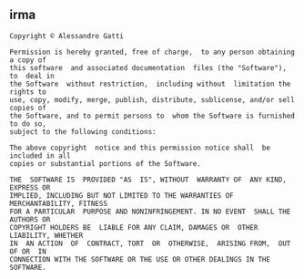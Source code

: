 ﻿## irma

    Copyright © Alessandro Gatti
    
    Permission is hereby granted, free of charge,  to any person obtaining a copy of
    this software  and associated documentation  files (the "Software"), to  deal in
    the Software  without restriction,  including without  limitation the  rights to
    use, copy, modify, merge, publish, distribute, sublicense, and/or sell copies of
    the Software, and to permit persons to  whom the Software is furnished to do so,
    subject to the following conditions:
    
    The above copyright  notice and this permission notice shall  be included in all
    copies or substantial portions of the Software.
    
    THE  SOFTWARE IS  PROVIDED "AS  IS", WITHOUT  WARRANTY OF  ANY KIND,  EXPRESS OR
    IMPLIED, INCLUDING BUT NOT LIMITED TO THE WARRANTIES OF MERCHANTABILITY, FITNESS
    FOR A PARTICULAR  PURPOSE AND NONINFRINGEMENT. IN NO EVENT  SHALL THE AUTHORS OR
    COPYRIGHT HOLDERS BE  LIABLE FOR ANY CLAIM, DAMAGES OR  OTHER LIABILITY, WHETHER
    IN  AN ACTION  OF  CONTRACT, TORT  OR  OTHERWISE,  ARISING FROM,  OUT  OF OR  IN
    CONNECTION WITH THE SOFTWARE OR THE USE OR OTHER DEALINGS IN THE SOFTWARE.